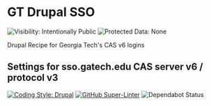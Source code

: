 # GT Drupal SSO

![Visibility: Intentionally Public](https://flat.badgen.net/badge/Visibility/Intentionally%20Public/f2a)
![Protected Data: None](https://flat.badgen.net/badge/Protected%20Data/None/f96854)

Drupal Recipe for Georgia Tech's CAS v6 logins

## Settings for sso.gatech.edu CAS server v6 / protocol v3

[![Coding Style: Drupal](https://flat.badgen.net/badge/code%20style/Drupal/009cde?icon=php)](https://www.drupal.org/docs/develop/standards/php/php-coding-standards)
[![GitHub Super-Linter](https://github.com/gatech-arcs/drupal-sso/workflows/Lint%20Code%20Base/badge.svg)](https://github.com/marketplace/actions/super-linter)
![Dependabot Status](https://flat.badgen.net/github/dependabot/ubuntu/yaru)
